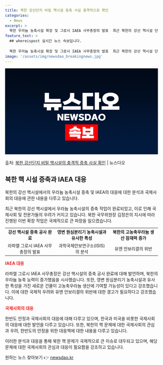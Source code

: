 ```yaml
---
title: 북한 강선단지 비밀 핵시설 증축 사실 충격적으로 확인
categories:
  - News
excerpt: >
  북한 우라늄 농축시설 확장 및 그로시 IAEA 사무총장의 발표  최근 북한의 강선 핵시설 단지에서 영변 우라…
feature_text: >
  ## whereispost 실시간 뉴스 속보입니다.

  북한 우라늄 농축시설 확장 및 그로시 IAEA 사무총장의 발표  최근 북한의 강선 핵시설 단지에서 영변 우라…
image: '/assets/img/newsdao_breakingnews.jpg'
---
```


![뉴스다오 속보](/assets/img/newsdao_breakingnews.jpg)

<p>출처: <a href="https://newsdao.kr/4051" rel="dofollow">북한 강선단지 비밀 핵시설의 충격적 증축 사실 확인</a> | 뉴스다오</p>

<h2 data-ke-size="size26">북한 핵 시설 증축과 IAEA 대응</h2>
북한의 강선 핵시설에서의 우라늄 농축시설 증축 및 IAEA의 대응에 대한 분석과 국제사회의 대응에 관한 내용을 다루고 있습니다.

<p data-ke-size="size16">최근 북한의 강선 핵시설에서 우라늄 농축시설의 증축 작업이 완료되었고, 이로 인해 국제사회 및 전문가들의 우려가 커지고 있습니다. 북한 국무위원장 김정은의 지시에 따라 진행된 이번 확장 작업은 국제적으로 큰 파장을 일으켰습니다.</p>

<table>
  <tr>
    <td style="text-align: center; height: 17px;"><b>강선 핵시설 증축 공사 완료</b></td>
    <td style="text-align: center; height: 17px;"><b>영변 원심분리기 농축시설과 유사한 특성</b></td>
    <td style="text-align: center; height: 17px;"><b>북한의 고농축우라늄 생산 잠재력 증가</b></td>
  </tr>
  <tr>
    <td style="text-align: center; height: 17px;">라파엘 그로시 IAEA 사무총장의 발표</td>
    <td style="text-align: center; height: 17px;">과학국제안보연구소(ISIS)의 분석</td>
    <td style="text-align: center; height: 17px;">유엔 안보리결의 위반</td>
  </tr>
</table>

<b><span style="color: #ee2323;">IAEA 대응</span></b>
<p data-ke-size="size16">라파엘 그로시 IAEA 사무총장은 강선 핵시설의 증축 공사 완료에 대해 발언하며, 북한의 우라늄 농축 능력이 증가했음을 시사했습니다. 또한, 영변 원심분리기 농축시설과 유사한 특성을 가진 새로운 건물이 고농축우라늄 생산에 기여할 가능성이 있다고 강조했습니다. 이에 대한 국제적 우려와 유엔 안보리결의 위반에 대한 경고가 필요하다고 강조했습니다.</p>

<b><span style="color: #ee2323;">국제사회의 대응</span></b>
<p data-ke-size="size16">한반도 안정과 국제사회의 대응에 대해 다루고 있으며, 한국과 미국을 비롯한 국제사회의 대응에 대한 발언을 다루고 있습니다. 또한, 북한의 핵 문제에 대한 국제사회의 관심과 우려, 한반도의 안정을 위한 대응책에 대한 내용을 다루고 있습니다.</p>

이러한 분석과 대응을 통해 북한 핵 문제가 국제적으로 큰 이슈로 대두되고 있으며, 해당 문제에 대한 국제사회의 관심과 대응이 필요함을 강조하고 있습니다. 

원하는 뉴스 찾아보기 👉 <a href="https://newsdao.kr" rel="dofollow">newsdao.kr</a>


